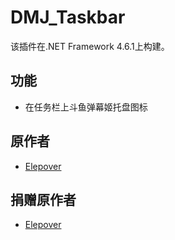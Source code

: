 # DMJ_Taskbar

该插件在.NET Framework 4.6.1上构建。

## 功能
- 在任务栏上斗鱼弹幕姬托盘图标

## 原作者
- [Elepover](https://github.com/Elepover)

## 捐赠原作者
- [Elepover](https://daily.elepover.com/donate/)